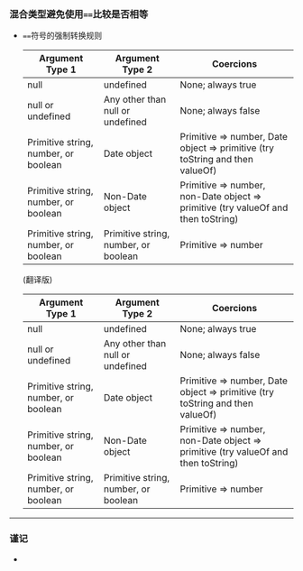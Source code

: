 ### 混合类型避免使用`==`比较是否相等

+ `==`符号的强制转换规则

  | Argument Type 1        | Argument Type 2          |Coercions |
  | ------------- |-------------| -----|
  |   null    | undefined | None; always true |
  | null or undefined      | Any other than null or undefined      |   None; always false |
  | Primitive string, number, or boolean | Date object      |    Primitive => number, Date object => primitive (try toString and then valueOf) |
  | Primitive string, number, or boolean | Non-Date object      |    Primitive => number, non-Date object => primitive (try valueOf and then toString) |
  | Primitive string, number, or boolean | Primitive string, number, or boolean      |    Primitive => number |
  
  (翻译版)
  
  | Argument Type 1        | Argument Type 2          |Coercions |
  | ------------- |-------------| -----|
  |   null    | undefined | None; always true |
  | null or undefined      | Any other than null or undefined      |   None; always false |
  | Primitive string, number, or boolean | Date object      |    Primitive => number, Date object => primitive (try toString and then valueOf) |
  | Primitive string, number, or boolean | Non-Date object      |    Primitive => number, non-Date object => primitive (try valueOf and then toString) |
  | Primitive string, number, or boolean | Primitive string, number, or boolean      |    Primitive => number |
  
------

### 谨记
+ 